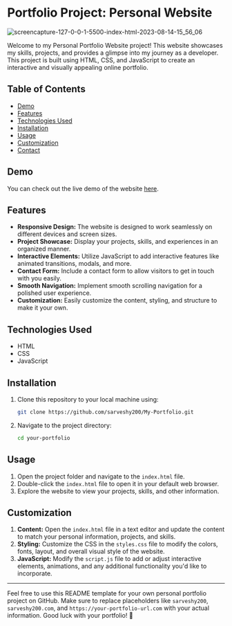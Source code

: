 # Portfolio Project: Personal Website

![screencapture-127-0-0-1-5500-index-html-2023-08-14-15_56_06](https://github.com/sarveshy200/My-Portfolio/assets/105293807/9f513fe8-fccf-4e95-ba12-3e975a31044f)

Welcome to my Personal Portfolio Website project! This website showcases my skills, projects, and provides a glimpse into my journey as a developer. This project is built using HTML, CSS, and JavaScript to create an interactive and visually appealing online portfolio.

## Table of Contents

- [Demo](#demo)
- [Features](#features)
- [Technologies Used](#technologies-used)
- [Installation](#installation)
- [Usage](#usage)
- [Customization](#customization)
- [Contact](#contact)

## Demo

You can check out the live demo of the website [here](https://your-portfolio-url.co).

## Features

- **Responsive Design:** The website is designed to work seamlessly on different devices and screen sizes.
- **Project Showcase:** Display your projects, skills, and experiences in an organized manner.
- **Interactive Elements:** Utilize JavaScript to add interactive features like animated transitions, modals, and more.
- **Contact Form:** Include a contact form to allow visitors to get in touch with you easily.
- **Smooth Navigation:** Implement smooth scrolling navigation for a polished user experience.
- **Customization:** Easily customize the content, styling, and structure to make it your own.

## Technologies Used

- HTML
- CSS
- JavaScript

## Installation

1. Clone this repository to your local machine using:

   ```bash
   git clone https://github.com/sarveshy200/My-Portfolio.git
   ```

2. Navigate to the project directory:

   ```bash
   cd your-portfolio
   ```

## Usage

1. Open the project folder and navigate to the `index.html` file.
2. Double-click the `index.html` file to open it in your default web browser.
3. Explore the website to view your projects, skills, and other information.

## Customization

1. **Content:** Open the `index.html` file in a text editor and update the content to match your personal information, projects, and skills.
2. **Styling:** Customize the CSS in the `styles.css` file to modify the colors, fonts, layout, and overall visual style of the website.
3. **JavaScript:** Modify the `script.js` file to add or adjust interactive elements, animations, and any additional functionality you'd like to incorporate.

---

Feel free to use this README template for your own personal portfolio project on GitHub. Make sure to replace placeholders like `sarveshy200`, `sarveshy200.com`, and `https://your-portfolio-url.com` with your actual information. Good luck with your portfolio! 🚀
